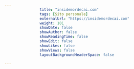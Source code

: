 ---
                title: "insidemordecai.com"
                tags: [Sito personale]
                externalUrl: "https://insidemordecai.com"
                weight: 101
                showDate: false
                showAuthor: false
                showReadingTime: false
                showEdit: false
                showLikes: false
                showViews: false
                layoutBackgroundHeaderSpace: false
                ---

